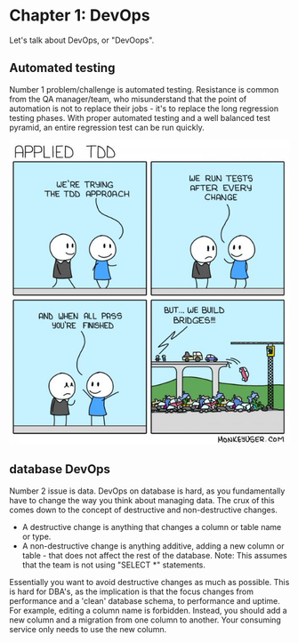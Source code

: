 # Chapter 1: DevOps

Let's talk about DevOps, or "DevOops".

## Automated testing
Number 1 problem/challenge is automated testing. Resistance is common from the QA manager/team, who misunderstand that the point of automation is not to replace their jobs - it's to replace the long regression testing phases. With proper automated testing and a well balanced test pyramid, an entire regression test can be run quickly.

![TDD](/images/TDDAndBridges.png)

## database DevOps
Number 2 issue is data. DevOps on database is hard, as you fundamentally have to change the way you think about managing data. The crux of this comes down to the concept of destructive and non-destructive changes.

- A destructive change is anything that changes a column or table name or type. 
- A non-destructive change is anything additive, adding a new column or table - that does not affect the rest of the database. Note: This assumes that the team is not using "SELECT \*" statements. 

Essentially you want to avoid destructive changes as much as possible. This is hard for DBA's, as the implication is that the focus changes from performance and a 'clean' database schema, to performance and uptime. For example, editing a column name is forbidden. Instead, you should add a new column and a migration from one column to another. Your consuming service only needs to use the new column.
